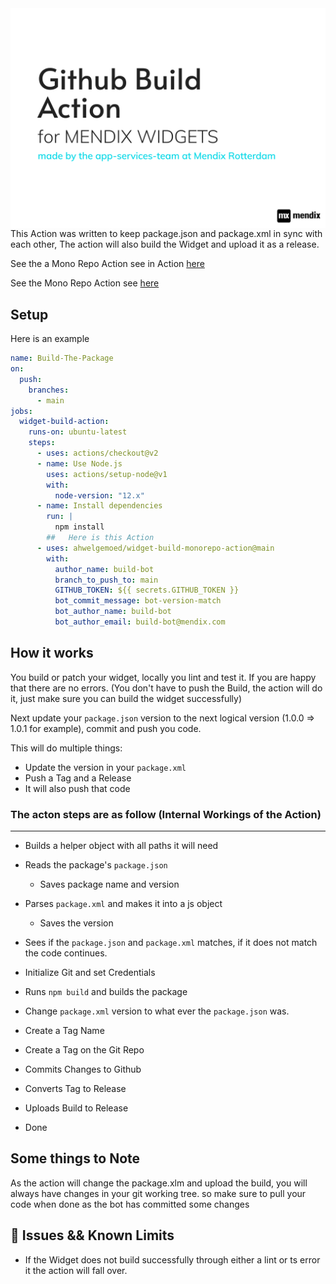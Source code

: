 <img  align="center" alt="headerIMG" src="./assets/logo.png" target="_blank" />

<br/>
This Action was written to keep package.json and package.xml in sync with each other, The action will also build the Widget and upload it as a release.

See the a Mono Repo Action see in Action [here](https://github.com/mendixlabs/app-services-components)

See the Mono Repo Action see [here](https://github.com/ahwelgemoed/mendix-widget-build-action-monorepo)

## Setup

Here is an example

```yml
name: Build-The-Package
on:
  push:
    branches:
      - main
jobs:
  widget-build-action:
    runs-on: ubuntu-latest
    steps:
      - uses: actions/checkout@v2
      - name: Use Node.js
        uses: actions/setup-node@v1
        with:
          node-version: "12.x"
      - name: Install dependencies
        run: |
          npm install
        ##   Here is this Action
      - uses: ahwelgemoed/widget-build-monorepo-action@main
        with:
          author_name: build-bot
          branch_to_push_to: main
          GITHUB_TOKEN: ${{ secrets.GITHUB_TOKEN }}
          bot_commit_message: bot-version-match
          bot_author_name: build-bot
          bot_author_email: build-bot@mendix.com
```

## How it works

You build or patch your widget, locally you lint and test it. If you are happy that there are no errors. (You don't have to push the Build, the action will do it, just make sure you can build the widget successfully)

Next update your `package.json` version to the next logical version (1.0.0 => 1.0.1 for example), commit and push you code.

This will do multiple things:

- Update the version in your `package.xml`
- Push a Tag and a Release
- It will also push that code

### The acton steps are as follow (Internal Workings of the Action)

---

- Builds a helper object with all paths it will need

- Reads the package's `package.json`

  - Saves package name and version

- Parses `package.xml` and makes it into a js object

  - Saves the version

- Sees if the `package.json` and `package.xml` matches, if it does not match the code continues.

- Initialize Git and set Credentials

- Runs `npm build` and builds the package

- Change `package.xml` version to what ever the `package.json` was.

- Create a Tag Name

- Create a Tag on the Git Repo

- Commits Changes to Github

- Converts Tag to Release

- Uploads Build to Release

- Done

## Some things to Note

As the action will change the package.xlm and upload the build, you will always have changes in your git working tree. so make sure to pull your code when done as the bot has committed some changes

## 🛑 Issues && Known Limits

- If the Widget does not build successfully through either a lint or ts error it the action will fall over.
